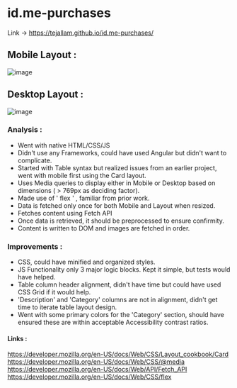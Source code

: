# id.me-purchases

Link -> https://tejallam.github.io/id.me-purchases/

## Mobile Layout :

![image](https://github.com/user-attachments/assets/aef168fc-4551-4e85-89f8-e09918e55e41)


## Desktop Layout :

![image](https://github.com/user-attachments/assets/54682306-0705-4685-bd32-a59afdfa4a4d)


### Analysis : 

  - Went with native HTML/CSS/JS
  - Didn't use any Frameworks, could have used Angular but didn't want to complicate.
  - Started with Table syntax but realized issues from an earlier project, went with mobile first using the Card layout.
  - Uses Media queries to display either in Mobile or Desktop based on dimensions (  > 769px as deciding factor).
  - Made use of ' flex ' , familiar from prior work.
  - Data is fetched only once for both Mobile and Layout when resized.
  - Fetches content using Fetch API
  - Once data is retrieved, it should be preprocessed to ensure confirmity.
  - Content is written to DOM and images are fetched in order. 


### Improvements : 

  - CSS, could have minified and organized styles.
  - JS Functionality only 3 major logic blocks. Kept it simple, but tests would have helped.
  - Table column header alignment, didn't have time but could have used CSS Grid if it would help.
  - 'Description' and 'Category' columns are not in alignment, didn't get time to iterate table layout design.
  - Went with some primary colors for the 'Category' section, should have ensured these are within acceptable Accessibility contrast ratios.
  
  
  



#### Links :

https://developer.mozilla.org/en-US/docs/Web/CSS/Layout_cookbook/Card \
https://developer.mozilla.org/en-US/docs/Web/CSS/@media \
https://developer.mozilla.org/en-US/docs/Web/API/Fetch_API \
https://developer.mozilla.org/en-US/docs/Web/CSS/flex
